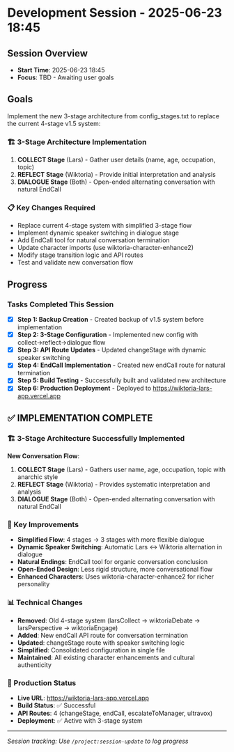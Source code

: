 # Development Session - 2025-06-23 18:45

## Session Overview
- **Start Time**: 2025-06-23 18:45
- **Focus**: TBD - Awaiting user goals

## Goals
Implement the new 3-stage architecture from config_stages.txt to replace the current 4-stage v1.5 system:

### **🏗️ 3-Stage Architecture Implementation**
1. **COLLECT Stage** (Lars) - Gather user details (name, age, occupation, topic)
2. **REFLECT Stage** (Wiktoria) - Provide initial interpretation and analysis
3. **DIALOGUE Stage** (Both) - Open-ended alternating conversation with natural EndCall

### **📋 Key Changes Required**
- Replace current 4-stage system with simplified 3-stage flow
- Implement dynamic speaker switching in dialogue stage
- Add EndCall tool for natural conversation termination
- Update character imports (use wiktoria-character-enhance2)
- Modify stage transition logic and API routes
- Test and validate new conversation flow

## Progress

### Tasks Completed This Session
- [x] **Step 1: Backup Creation** - Created backup of v1.5 system before implementation
- [x] **Step 2: 3-Stage Configuration** - Implemented new config with collect→reflect→dialogue flow
- [x] **Step 3: API Route Updates** - Updated changeStage with dynamic speaker switching
- [x] **Step 4: EndCall Implementation** - Created new endCall route for natural termination
- [x] **Step 5: Build Testing** - Successfully built and validated new architecture
- [x] **Step 6: Production Deployment** - Deployed to https://wiktoria-lars-app.vercel.app

## ✅ IMPLEMENTATION COMPLETE

### 🏗️ 3-Stage Architecture Successfully Implemented

**New Conversation Flow**:
1. **COLLECT Stage** (Lars) - Gathers user name, age, occupation, topic with anarchic style
2. **REFLECT Stage** (Wiktoria) - Provides systematic interpretation and analysis
3. **DIALOGUE Stage** (Both) - Open-ended alternating conversation with natural EndCall

### 🎯 Key Improvements
- **Simplified Flow**: 4 stages → 3 stages with more flexible dialogue
- **Dynamic Speaker Switching**: Automatic Lars ↔ Wiktoria alternation in dialogue
- **Natural Endings**: EndCall tool for organic conversation conclusion  
- **Open-Ended Design**: Less rigid structure, more conversational flow
- **Enhanced Characters**: Uses wiktoria-character-enhance2 for richer personality

### 📊 Technical Changes
- **Removed**: Old 4-stage system (larsCollect → wiktoriaDebate → larsPerspective → wiktoriaEngage)
- **Added**: New endCall API route for conversation termination
- **Updated**: changeStage route with speaker switching logic
- **Simplified**: Consolidated configuration in single file
- **Maintained**: All existing character enhancements and cultural authenticity

### 🚀 Production Status
- **Live URL**: https://wiktoria-lars-app.vercel.app
- **Build Status**: ✅ Successful
- **API Routes**: 4 (changeStage, endCall, escalateToManager, ultravox)
- **Deployment**: ✅ Active with 3-stage system

---
*Session tracking: Use `/project:session-update` to log progress*